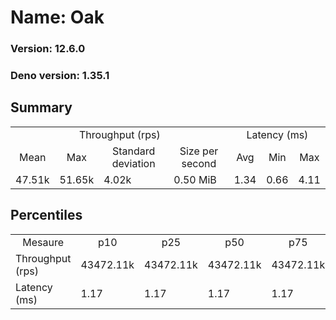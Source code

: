 # Name: Oak 
  
  ### Version: 12.6.0
  ### Deno version: 1.35.1

## Summary
<table>
<tr>
    <td align="center" colspan="4">Throughput (rps)</td>
    <td align="center" colspan="3">Latency (ms)</td>
</tr>
<tr>
    <td align="center">Mean</td>
    <td align="center">Max</td>
    <td align="center">Standard deviation</td>
    <td align="center">Size per second</td>
    <td align="center">Avg</td>
    <td align="center">Min</td>
    <td align="center">Max</td>
</tr>
<tr>
    <td>47.51k</td>
    <td>51.65k</td>
    <td>4.02k</td>
    <td>0.50 MiB</td>
    <td>1.34</td>
    <td>0.66</td>
    <td>4.11</td>
</tr>
</table>

## Percentiles

<table>
<tr>
  <td align="center">Mesaure</td>
  <td align="center">p10</td>
  <td align="center">p25</td>
  <td align="center">p50</td>
  <td align="center">p75</td>
  <td align="center">p90</td>
  <td align="center">p95</td>
  <td align="center">p99</td>
</tr>
<tr>
  <td>Throughput (rps)</td>
  <td>43472.11k</td>
  <td>43472.11k</td>
  <td>43472.11k</td>
  <td>43472.11k</td>
  <td>50422.18k</td>
  <td>50520.20k</td>
  <td>51648.81k</td>
</tr>
<tr>
  <td>Latency (ms)</td>
  <td>1.17</td>
  <td>1.17</td>
  <td>1.17</td>
  <td>1.17</td>
  <td>1.70</td>
  <td>1.80</td>
  <td>2.29</td>
</tr>
</table>
